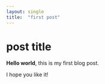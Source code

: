 ```yaml
---
layout: single
title:  "first post"
---
```


# post title

**Hello world**, this is my first blog post.

I hope you like it!
